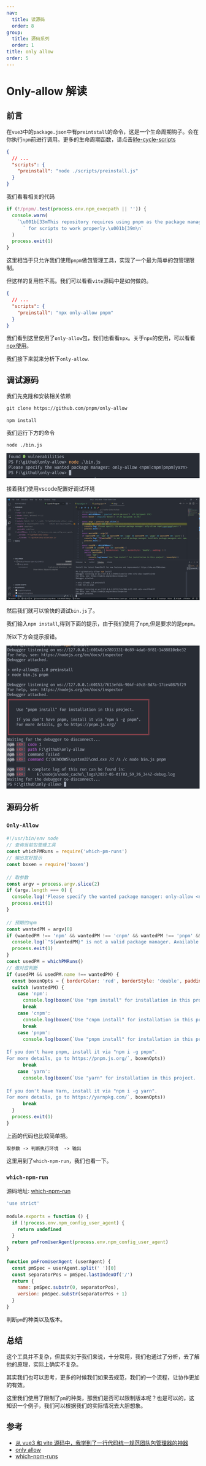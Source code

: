 ```yaml
---
nav:
  title: 读源码
  order: 8
group:
  title: 源码系列
  order: 1
title: only allow
order: 5
---
```


# Only-allow 解读

## 前言

在`vue3`中的`package.json`中有`preintstall`的命令，这是一个生命周期钩子。会在你执行`npm`前进行调用。更多的生命周期函数，请点击[life-cycle-scripts](https://docs.npmjs.com/cli/v6/using-npm/scripts#life-cycle-scripts)

```json
{
  // ...
  "scripts": {
    "preinstall": "node ./scripts/preinstall.js"
  }
}
```

我们看看相关的代码

```js
if (!/pnpm/.test(process.env.npm_execpath || '')) {
  console.warn(
    `\u001b[33mThis repository requires using pnpm as the package manager ` +
      ` for scripts to work properly.\u001b[39m\n`
  )
  process.exit(1)
}
```

这里相当于只允许我们使用`pnpm`做包管理工具，实现了一个最为简单的包管理限制。

但这样的复用性不高。我们可以看看`vite`源码中是如何做的。

```json
{
  // ...
  "scripts": {
    "preinstall": "npx only-allow pnpm"
  }
}
```

我们看到这里使用了`only-allow`包，我们也看看`npx`。关于`npx`的使用，可以看看[npx使用](https://www.npmjs.com/package/npx)。

我们接下来就来分析下`only-allow`.

## 调试源码

我们先克隆和安装相关依赖

```shell
git clone https://github.com/pnpm/only-allow

npm install
```

我们运行下方的命令

```shell
node ./bin.js 
```

![image-20220501115221541](../../assets/image-20220501115221541.png)

接着我们使用vscode配置好调试环境

![image-20220501115655759](../../assets/image-20220501115655759.png)

然后我们就可以愉快的调试`bin.js`了。

我们输入`npm install`,得到下面的提示，由于我们使用了`npm`,但是要求的是`pnpm`。

所以下方会提示报错。

![image-20220501115939356](../../assets/image-20220501115939356.png)

## 源码分析

### `Only-Allow`

```js
#!/usr/bin/env node
// 查询当前包管理工具
const whichPMRuns = require('which-pm-runs')
// 输出友好提示
const boxen = require('boxen')

// 取参数
const argv = process.argv.slice(2)
if (argv.length === 0) {
  console.log('Please specify the wanted package manager: only-allow <npm|cnpm|pnpm|yarn>')
  process.exit(1)
}

// 预期的npm
const wantedPM = argv[0]
if (wantedPM !== 'npm' && wantedPM !== 'cnpm' && wantedPM !== 'pnpm' && wantedPM !== 'yarn') {
  console.log(`"${wantedPM}" is not a valid package manager. Available package managers are: npm, cnpm, pnpm, or yarn.`)
  process.exit(1)
}
const usedPM = whichPMRuns()
// 做对应判断
if (usedPM && usedPM.name !== wantedPM) {
  const boxenOpts = { borderColor: 'red', borderStyle: 'double', padding: 1 }
  switch (wantedPM) {
    case 'npm':
      console.log(boxen('Use "npm install" for installation in this project', boxenOpts))
      break
    case 'cnpm':
      console.log(boxen('Use "cnpm install" for installation in this project', boxenOpts))
      break
    case 'pnpm':
      console.log(boxen(`Use "pnpm install" for installation in this project.

If you don't have pnpm, install it via "npm i -g pnpm".
For more details, go to https://pnpm.js.org/`, boxenOpts))
      break
    case 'yarn':
      console.log(boxen(`Use "yarn" for installation in this project.

If you don't have Yarn, install it via "npm i -g yarn".
For more details, go to https://yarnpkg.com/`, boxenOpts))
      break
  }
  process.exit(1)
}

```

上面的代码也比较简单把。

`取参数 -> 判断执行环境  -> 输出`

这里用到了`which-npm-run`，我们也看一下。

### `which-npm-run`

源码地址: [which-npm-run](https://github.com/zkochan/packages/blob/master/which-pm-runs/index.js)

```js
'use strict'

module.exports = function () {
  if (!process.env.npm_config_user_agent) {
    return undefined
  }
  return pmFromUserAgent(process.env.npm_config_user_agent)
}

function pmFromUserAgent (userAgent) {
  const pmSpec = userAgent.split(' ')[0]
  const separatorPos = pmSpec.lastIndexOf('/')
  return {
    name: pmSpec.substr(0, separatorPos),
    version: pmSpec.substr(separatorPos + 1)
  }
}
```

判断`pm`的种类以及版本。

## 总结

这个工具并不复杂，但其实对于我们来说，十分常用，我们也通过了分析，去了解他的原理，实际上确实不复杂。

其实我们也可以思考，更多的时候我们如果去规范，我们的一个流程，让协作更加的有效。

这里我们使用了限制了`pm`的种类，那我们是否可以限制版本呢？也是可以的，这知识一个例子，我们可以根据我们的实际情况去大胆想象。

## 参考
- [从 vue3 和 vite 源码中，我学到了一行代码统一规范团队包管理器的神器](https://juejin.cn/post/7033560885050212389)
- [only allow](https://github.com/pnpm/only-allow)
- [which-npm-runs](https://github.com/zkochan/packages/blob/master/which-pm-runs)